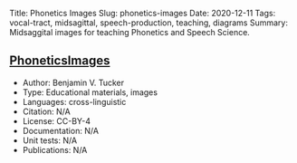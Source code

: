 Title: Phonetics Images
Slug: phonetics-images
Date: 2020-12-11
Tags: vocal-tract, midsagittal, speech-production, teaching, diagrams
Summary: Midsaggital images for teaching Phonetics and Speech Science.

## [PhoneticsImages](https://github.com/bvtucker/PhoneticsImages)

* Author: Benjamin V. Tucker
* Type: Educational materials, images
* Languages: cross-linguistic
* Citation: N/A
* License: CC-BY-4
* Documentation: N/A
* Unit tests: N/A
* Publications: N/A
